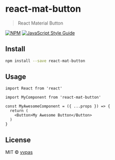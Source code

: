 # react-mat-button

> React Material Button

[![NPM](https://img.shields.io/npm/v/react-mat-button.svg)](https://www.npmjs.com/package/react-mat-button) [![JavaScript Style Guide](https://img.shields.io/badge/code_style-standard-brightgreen.svg)](https://standardjs.com)

## Install

```bash
npm install --save react-mat-button
```

## Usage

```tsx
import React from 'react'

import MyComponent from 'react-mat-button'

const MyAwesomeComponent = ({ ...props }) => {
  return (
    <Button>My Awesome Button</Button>
  )
}
```

## License

MIT © [vvpas](https://github.com/vvpas)
